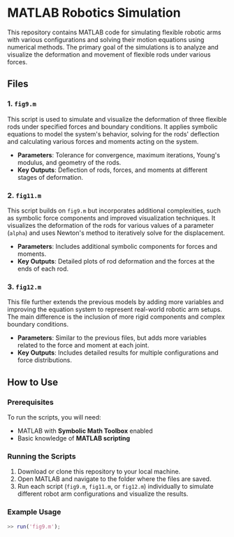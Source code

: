# MATLAB Robotics Simulation

This repository contains MATLAB code for simulating flexible robotic arms with various configurations and solving their motion equations using numerical methods. The primary goal of the simulations is to analyze and visualize the deformation and movement of flexible rods under various forces.

## Files

### 1. `fig9.m`
This script is used to simulate and visualize the deformation of three flexible rods under specified forces and boundary conditions. It applies symbolic equations to model the system's behavior, solving for the rods' deflection and calculating various forces and moments acting on the system.

- **Parameters**: Tolerance for convergence, maximum iterations, Young's modulus, and geometry of the rods.
- **Key Outputs**: Deflection of rods, forces, and moments at different stages of deformation.

### 2. `fig11.m`
This script builds on `fig9.m` but incorporates additional complexities, such as symbolic force components and improved visualization techniques. It visualizes the deformation of the rods for various values of a parameter (`alpha`) and uses Newton's method to iteratively solve for the displacement.

- **Parameters**: Includes additional symbolic components for forces and moments.
- **Key Outputs**: Detailed plots of rod deformation and the forces at the ends of each rod.

### 3. `fig12.m`
This file further extends the previous models by adding more variables and improving the equation system to represent real-world robotic arm setups. The main difference is the inclusion of more rigid components and complex boundary conditions.

- **Parameters**: Similar to the previous files, but adds more variables related to the force and moment at each joint.
- **Key Outputs**: Includes detailed results for multiple configurations and force distributions.

## How to Use

### Prerequisites
To run the scripts, you will need:
- MATLAB with **Symbolic Math Toolbox** enabled
- Basic knowledge of **MATLAB scripting**

### Running the Scripts
1. Download or clone this repository to your local machine.
2. Open MATLAB and navigate to the folder where the files are saved.
3. Run each script (`fig9.m`, `fig11.m`, or `fig12.m`) individually to simulate different robot arm configurations and visualize the results.

### Example Usage
```matlab
>> run('fig9.m');

